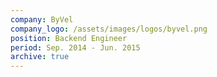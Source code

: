 ```yaml
---
company: ByVel
company_logo: /assets/images/logos/byvel.png
position: Backend Engineer
period: Sep. 2014 - Jun. 2015
archive: true
---
```

